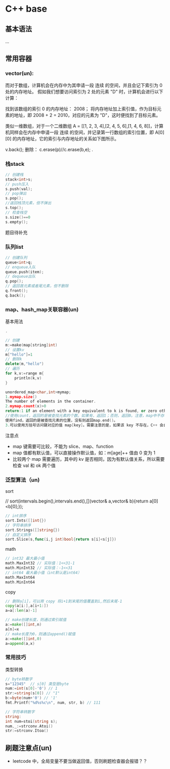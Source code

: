 # C++ base

## 基本语法

...

## 常用容器

### vector(un):

而对于数组，计算机会在内存中为其申请一段 连续 的空间，并且会记下索引为 0 处的内存地址。
假如我们想要访问索引为 2 处的元素 "D" 时，计算机会进行以下计算：

找到该数组的索引 0 的内存地址： 2008；
将内存地址加上索引值，作为目标元素的地址，即 2008 + 2 = 2010，对应的元素为 "D"，这时便找到了目标元素。


类似一维数组，对于一个二维数组 A = [[1, 2, 3, 4],[2, 4, 5, 6],[1, 4, 6, 8]]，计算机同样会在内存中申请一段 连续 的空间，并记录第一行数组的索引位置，即 A[0][0] 的内存地址，它的索引与内存地址的关系如下图所示。

v.back();
删除：
c.erase(p)//c.erase(b,e);
.

### 栈stack

```C++
// 创建栈
stack<int>s;
// push压入
s.push(val);
// pop弹出
s.pop();
//返回栈顶元素，但不弹出
s.top();
// 检查栈空
s.size()==0
s.empty();
```
题目待补充

### 队列list

```C++
// 创建队列
queue<int>q;
// enqueue入队
queue.push(item);
// dequeue出队
q.pop();
// 返回首元素或者尾元素，但不删除
q.front();
q.back();
```

### map、hash_map关联容器(un)

基本用法

```C++
.

// 创建
m:=make(map[string]int)
// 设置kv
m["hello"]=1
// 删除k
delete(m,"hello")
// 遍历
for k,v:=range m{
    println(k,v)
}
```
```C++
unordered_map<char,int>mymap;
1.mymap.size()
The number of elements in the container.
2.mymap.count(x)>0
return:1 if an element with a key equivalent to k is found, or zero otherwise.
//使用count，返回的是被查找元素的个数。如果有，返回1；否则，返回0。注意，map中不存在相同元素，所以返回值只能是1或0。
使用find，返回的是被查找元素的位置，没有则返回map.end()。
3.可以使用方括号访问键对应的值 map[key]。需要注意的是，如果该 key 不存在，C++ 会自动创建这个 key，并把 map[key] 赋值为 0。map[key]++
```
注意点

- map 键需要可比较，不能为 slice、map、function
- map 值都有默认值，可以直接操作默认值，如：m[age]++ 值由 0 变为 1
- 比较两个 map 需要遍历，其中的 kv 是否相同，因为有默认值关系，所以需要检查 val 和 ok 两个值

### 泛型算法（un)

sort

//
sort(intervals.begin(),intervals.end(),[](vector<int>& a,vector<int>& b){return a[0]<b[0];});
```go
// int排序
sort.Ints([]int{})
// 字符串排序
sort.Strings([]string{})
// 自定义排序
sort.Slice(s,func(i,j int)bool{return s[i]<s[j]})
```

math

```go
// int32 最大最小值
math.MaxInt32 // 实际值：1<<31-1
math.MinInt32 // 实际值：-1<<31
// int64 最大最小值（int默认是int64）
math.MaxInt64
math.MinInt64

```

copy

```go
// 删除a[i]，可以用 copy 将i+1到末尾的值覆盖到i,然后末尾-1
copy(a[i:],a[i+1:])
a=a[:len(a)-1]

// make创建长度，则通过索引赋值
a:=make([]int,n)
a[n]=x
// make长度为0，则通过append()赋值
a:=make([]int,0)
a=append(a,x)
```

### 常用技巧

类型转换

```go
// byte转数字
s="12345"  // s[0] 类型是byte
num:=int(s[0]-'0') // 1
str:=string(s[0]) // "1"
b:=byte(num+'0') // '1'
fmt.Printf("%d%s%c\n", num, str, b) // 111

// 字符串转数字
string:
int num=stoi(string s);
num,_:=strconv.Atoi()
str:=strconv.Itoa()

```

## 刷题注意点(un)

- leetcode 中，全局变量不要当做返回值，否则刷题检查器会报错？？
